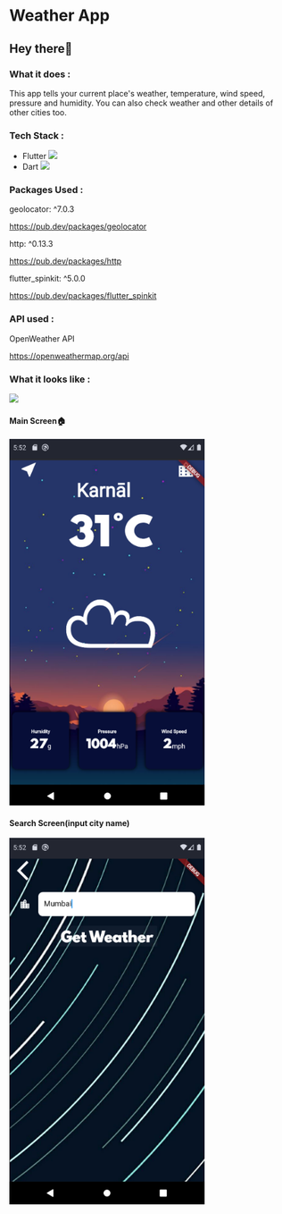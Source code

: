 # Weather App

## Hey there👋

### What it does :
This app tells your current place's weather, temperature, wind speed, pressure and humidity. You can also check weather and other details of other cities too.

### Tech Stack :
- Flutter <img width="10" src="https://cdn.worldvectorlogo.com/logos/flutter-logo.svg">
- Dart <img width="13" src="https://upload.wikimedia.org/wikipedia/commons/thumb/7/7e/Dart-logo.png/768px-Dart-logo.png">

### Packages Used :
geolocator: ^7.0.3

https://pub.dev/packages/geolocator

http: ^0.13.3 

https://pub.dev/packages/http

flutter_spinkit: ^5.0.0 

https://pub.dev/packages/flutter_spinkit

### API used :
OpenWeather API

https://openweathermap.org/api

### What it looks like :
<img width="100" src="https://media2.giphy.com/media/W3MyhCrgfBlXDV349M/giphy.gif?cid=ecf05e47w1tomm79e4dr6d92is4ydmjowcip7bwa0nnurnwj&rid=giphy.gif&ct=s">

<h4>Main Screen🏠</h4>

<img width="350" src="https://raw.githubusercontent.com/sanchitpasricha/FlutterLearning/main/WeatherApp/Screen1.png">

<h4>Search Screen(input city name)</h4>
<img width="350" src="https://raw.githubusercontent.com/sanchitpasricha/FlutterLearning/main/WeatherApp/Screen2.png">



